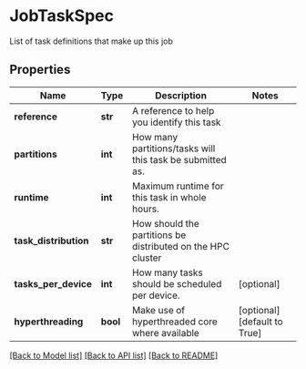 # JobTaskSpec

List of task definitions that make up this job
## Properties
Name | Type | Description | Notes
------------ | ------------- | ------------- | -------------
**reference** | **str** | A reference to help you identify this task | 
**partitions** | **int** | How many partitions/tasks will this task be submitted as. | 
**runtime** | **int** | Maximum runtime for this task in whole hours. | 
**task_distribution** | **str** | How should the partitions be distributed on the HPC cluster | 
**tasks_per_device** | **int** | How many tasks should be scheduled per device. | [optional] 
**hyperthreading** | **bool** | Make use of hyperthreaded core where available | [optional] [default to True]

[[Back to Model list]](../README.md#documentation-for-models) [[Back to API list]](../README.md#documentation-for-api-endpoints) [[Back to README]](../README.md)


